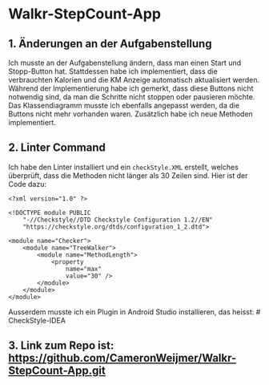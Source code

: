 # Walkr-StepCount-App

## 1. Änderungen an der Aufgabenstellung

Ich musste an der Aufgabenstellung ändern, dass man einen Start und Stopp-Button hat. Stattdessen habe ich implementiert, dass die verbrauchten Kalorien und die KM Anzeige automatisch aktualisiert werden. Während der Implementierung habe ich gemerkt, dass diese Buttons nicht notwendig sind, da man die Schritte nicht stoppen oder pausieren möchte. Das Klassendiagramm musste ich ebenfalls angepasst werden, da die Buttons nicht mehr vorhanden waren. Zusätzlich habe ich neue Methoden implementiert.

## 2. Linter Command

Ich habe den Linter installiert und ein `checkStyle.XML` erstellt, welches überprüft, dass die Methoden nicht länger als 30 Zeilen sind. Hier ist der Code dazu:

```
<?xml version="1.0" ?>

<!DOCTYPE module PUBLIC
    "-//Checkstyle//DTD Checkstyle Configuration 1.2//EN"
    "https://checkstyle.org/dtds/configuration_1_2.dtd">

<module name="Checker">
    <module name="TreeWalker">
        <module name="MethodLength">
            <property
                name="max"
                value="30" />
        </module>
    </module>
</module>
```
Ausserdem musste ich ein Plugin in Android Studio installieren, das heisst: # CheckStyle-IDEA

## 3. Link zum Repo ist: https://github.com/CameronWeijmer/Walkr-StepCount-App.git
